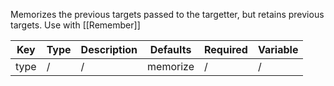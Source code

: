 Memorizes the previous targets passed to the targetter, but retains previous targets. Use with [[Remember]]

| Key | Type | Description | Defaults | Required | Variable |
|-|-|-|-|-|-|
| type | / | / | memorize | / | / |